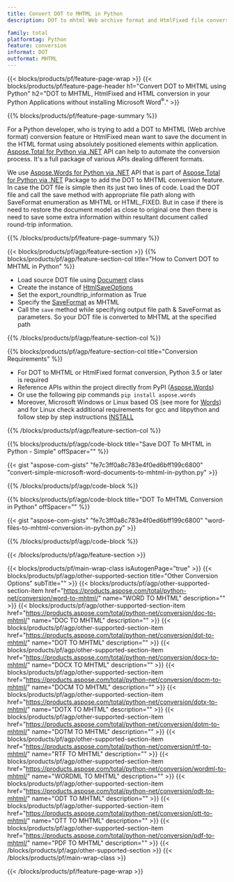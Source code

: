 ```yaml
---
title: Convert DOT to MHTML in Python
description: DOT to mhtml Web archive format and HtmlFixed file conversion in your Python applications without using Microsoft Word 

family: total
platformtag: Python
feature: conversion
informat: DOT
outformat: MHTML
---
```

{{< blocks/products/pf/feature-page-wrap >}}
{{< blocks/products/pf/feature-page-header h1="Convert DOT to MHTML using Python" h2="DOT to MHTML, HtmlFixed and HTML conversion in your Python Applications without installing Microsoft Word<sup>&reg;</sup>." >}}

{{% blocks/products/pf/feature-page-summary %}}

For a Python developer, who is trying to add a DOT to MHTML (Web archive format) conversion feature or HtmlFixed mean want to save the document in the HTML format using absolutely positioned elements within application. [Aspose.Total for Python via .NET](https://products.aspose.com/total/python-net/) API can help to automate the conversion process. It's a full package of various APIs dealing different formats. 

We use [Aspose.Words for Python via .NET](https://products.aspose.com/words/python-net/) API that is part of [Aspose.Total for Python via .NET](https://products.aspose.com/total/python-net/) Package to add the DOT to MHTML conversion feature. In case the DOT file is simple then its just two lines of code. Load the DOT file and call the save method with appropriate file path along with SaveFormat enumeration as MHTML or HTML_FIXED. But in case if there is need to restore the document model as close to original one then there is need to save some extra information within resultant document called round-trip information.

{{% /blocks/products/pf/feature-page-summary %}}

{{< blocks/products/pf/agp/feature-section >}}
{{% blocks/products/pf/agp/feature-section-col title="How to Convert DOT to MHTML in Python" %}}
- Load source DOT file using [Document](https://reference.aspose.com/words/python-net/aspose.words/document/) class
- Create the instance of [HtmlSaveOptions](https://reference.aspose.com/words/python-net/aspose.words.saving/htmlsaveoptions/)
- Set the export_roundtrip_information as True
- Specify the [SaveFormat](https://reference.aspose.com/words/python-net/aspose.words/saveformat/) as MHTML
- Call the `save` method while specifying output file path & SaveFormat as parameters. So your DOT file is converted to MHTML at the specified path

{{% /blocks/products/pf/agp/feature-section-col %}}

{{% blocks/products/pf/agp/feature-section-col title="Conversion Requirements" %}}

- For DOT to MHTML or HtmlFixed format conversion, Python 3.5 or later is required
- Reference APIs within the project directly from PyPI ([Aspose.Words](https://pypi.org/project/aspose-words/))
- Or use the following pip commands ```pip install aspose.words```
- Moreover, Microsoft Windows or Linux based OS (see more for [Words](https://docs.aspose.com/words/python-net/system-requirements/)) and for Linux check additional requirements for gcc and libpython and follow step by step instructions [INSTALL](https://docs.aspose.com/words/python-net/installation/)
 

{{% /blocks/products/pf/agp/feature-section-col %}}

{{% blocks/products/pf/agp/code-block title="Save DOT To MHTML in Python - Simple" offSpacer="" %}}

{{< gist "aspose-com-gists" "fe7c3ff0a8c783e4f0ed6bff199c6800" "convert-simple-microsoft-word-documents-to-mhtml-in-python.py" >}}

{{% /blocks/products/pf/agp/code-block %}}

{{% blocks/products/pf/agp/code-block title="DOT To MHTML Conversion in Python" offSpacer="" %}}

{{< gist "aspose-com-gists" "fe7c3ff0a8c783e4f0ed6bff199c6800" "word-files-to-mhtml-conversion-in-python.py" >}}

{{% /blocks/products/pf/agp/code-block %}}

{{< /blocks/products/pf/agp/feature-section >}}

{{< blocks/products/pf/main-wrap-class isAutogenPage="true" >}}
{{< blocks/products/pf/agp/other-supported-section title="Other Conversion Options" subTitle="" >}}
{{< blocks/products/pf/agp/other-supported-section-item href="https://products.aspose.com/total/python-net/conversion/word-to-mhtml/" name="WORD TO MHTML" description="" >}}
{{< blocks/products/pf/agp/other-supported-section-item href="https://products.aspose.com/total/python-net/conversion/doc-to-mhtml/" name="DOC TO MHTML" description="" >}}
{{< blocks/products/pf/agp/other-supported-section-item href="https://products.aspose.com/total/python-net/conversion/dot-to-mhtml/" name="DOT TO MHTML" description="" >}}
{{< blocks/products/pf/agp/other-supported-section-item href="https://products.aspose.com/total/python-net/conversion/docx-to-mhtml/" name="DOCX TO MHTML" description="" >}}
{{< blocks/products/pf/agp/other-supported-section-item href="https://products.aspose.com/total/python-net/conversion/docm-to-mhtml/" name="DOCM TO MHTML" description="" >}}
{{< blocks/products/pf/agp/other-supported-section-item href="https://products.aspose.com/total/python-net/conversion/dotx-to-mhtml/" name="DOTX TO MHTML" description="" >}}
{{< blocks/products/pf/agp/other-supported-section-item href="https://products.aspose.com/total/python-net/conversion/dotm-to-mhtml/" name="DOTM TO MHTML" description="" >}}
{{< blocks/products/pf/agp/other-supported-section-item href="https://products.aspose.com/total/python-net/conversion/rtf-to-mhtml/" name="RTF TO MHTML" description="" >}}
{{< blocks/products/pf/agp/other-supported-section-item href="https://products.aspose.com/total/python-net/conversion/wordml-to-mhtml/" name="WORDML TO MHTML" description="" >}}
{{< blocks/products/pf/agp/other-supported-section-item href="https://products.aspose.com/total/python-net/conversion/odt-to-mhtml/" name="ODT TO MHTML" description="" >}}
{{< blocks/products/pf/agp/other-supported-section-item href="https://products.aspose.com/total/python-net/conversion/ott-to-mhtml/" name="OTT TO MHTML" description="" >}}
{{< blocks/products/pf/agp/other-supported-section-item href="https://products.aspose.com/total/python-net/conversion/pdf-to-mhtml/" name="PDF TO MHTML" description="" >}}
{{< /blocks/products/pf/agp/other-supported-section >}}
{{< /blocks/products/pf/main-wrap-class >}}

{{< /blocks/products/pf/feature-page-wrap >}}